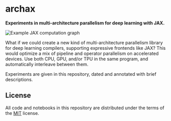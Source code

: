 # archax

**Experiments in multi-architecture parallelism for deep learning with JAX.**

![Example JAX computation graph](https://gist.githubusercontent.com/ekzhang/146eb9d1a09fd264da9f6a177e970146/raw/a8165a2a1e1da4a7b6a75eccb89f75cf191430c8/optimized_hlo.svg)

What if we could create a new kind of multi-architecture parallelism library for deep learning compilers, supporting expressive frontends like JAX? This would optimize a mix of pipeline and operator parallelism on accelerated devices. Use both CPU, GPU, and/or TPU in the same program, and automatically interleave between them.

Experiments are given in this repository, dated and annotated with brief descriptions.

## License

All code and notebooks in this repository are distributed under the terms of the [MIT](https://spdx.org/licenses/MIT.html) license.
